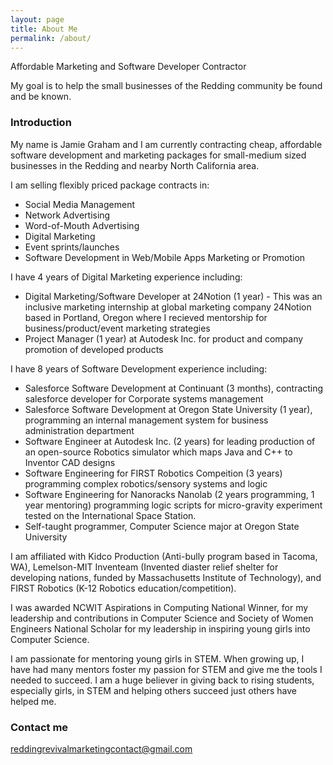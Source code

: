 ```yaml
---
layout: page
title: About Me
permalink: /about/
---
```


Affordable Marketing and Software Developer Contractor

My goal is to help the small businesses of the Redding community be found and be known.

### Introduction

My name is Jamie Graham and I am currently contracting cheap, affordable software development and marketing packages for small-medium sized businesses in the Redding and nearby North California area.

I am selling flexibly priced package contracts in:
- Social Media Management
- Network Advertising
- Word-of-Mouth Advertising
- Digital Marketing
- Event sprints/launches
- Software Development in Web/Mobile Apps Marketing or Promotion

I have 4 years of Digital Marketing experience including:
- Digital Marketing/Software Developer at 24Notion (1 year) - This was an inclusive marketing internship at global marketing company 24Notion based in Portland, Oregon where I recieved mentorship for business/product/event marketing strategies
- Project Manager (1 year) at Autodesk Inc. for product and company promotion of developed products

I have 8 years of Software Development experience including:
- Salesforce Software Development at Continuant (3 months), contracting salesforce developer for Corporate systems management
- Salesforce Software Development at Oregon State University (1 year), programming an internal management system for business administration department
- Software Engineer at Autodesk Inc. (2 years) for leading production of an open-source Robotics simulator which maps Java and C++ to Inventor CAD designs
- Software Engineering for FIRST Robotics Compeition (3 years) programming complex robotics/sensory systems and logic
- Software Engineering for Nanoracks Nanolab (2 years programming, 1 year mentoring) programming logic scripts for micro-gravity experiment tested on the International Space Station. 
- Self-taught programmer, Computer Science major at Oregon State University

I am affiliated with Kidco Production (Anti-bully program based in Tacoma, WA), Lemelson-MIT Inventeam (Invented diaster relief shelter for developing nations, funded by Massachusetts Institute of Technology), and FIRST Robotics (K-12 Robotics education/competition).

I was awarded NCWIT Aspirations in Computing National Winner, for my leadership and contributions in Computer Science and Society of Women Engineers National Scholar for my leadership in inspiring young girls into Computer Science.

I am passionate for mentoring young girls in STEM. When growing up, I have had many mentors foster my passion for STEM and give me the tools I needed to succeed. I am a huge believer in giving back to rising students, especially girls, in STEM and helping others succeed just others have helped me. 


### Contact me

[reddingrevivalmarketingcontact@gmail.com](mailto:reddingrevivalmarketingcontact@gmail.com)